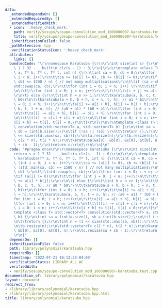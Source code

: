 ```yaml
---
data:
  _extendedDependsOn: []
  _extendedRequiredBy: []
  _extendedVerifiedWith:
  - icon: ':heavy_check_mark:'
    path: verify/yosupo/yosupo-convolution_mod_1000000007-karatsuba.test.cpp
    title: verify/yosupo/yosupo-convolution_mod_1000000007-karatsuba.test.cpp
  _isVerificationFailed: false
  _pathExtension: hpp
  _verificationStatusIcon: ':heavy_check_mark:'
  attributes:
    links: []
  bundledCode: "\r\nnamespace Karatsuba {\r\n\r\nint size(int s) {\r\n\treturn s >\
    \ 1 ? 32 - __builtin_clz(s - 1) : 0;\r\n}\r\n\r\ntemplate <class T> void karatsuba(T*\
    \ a, T* b, T* c, T* t, int n) {\r\n\tint ca = 0, cb = 0;\r\n\tfor (int i = 0;\
    \ i < n; i++)\r\n\t\tca += (a[i] != 0), cb += (b[i] != 0);\r\n\tif (std::min(ca,\
    \ cb) <= 1500 / n) { // not many multiplications\r\n\t\tif (ca > cb) \r\n\t\t\t\
    std::swap(ca, cb);\r\n\t\tfor (int i = 0; i < n; i++) \r\n\t\t\tif (a[i] != 0)\r\
    \n\t\t\t\tfor (int j = 0; j < n; j++)\r\n\t\t\t\t\tc[i + j] += a[i] * b[j];\r\n\
    \r\n\t} else {\r\n\t\tint h = n >> 1;\r\n\t\tkaratsuba(a, b, c, t, h); // a0 *\
    \ b0\r\n\t\tkaratsuba(a + h, b + h, c + n, t, h); // a1 * b1\r\n\t\tfor (int i\
    \ = 0; i < h; i++)\r\n\t\t\ta[i] += a[i + h], b[i] += b[i + h];\r\n\t\tkaratsuba(a,\
    \ b, t, t + n, h); // (a0 + a1) * (b0 + b1)\r\n\t\tfor (int i = 0; i < h; i++)\r\
    \n\t\t\ta[i] -= a[i + h], b[i] -= b[i + h];\r\n\t\tfor (int i = 0; i < n; i++)\r\
    \n\t\t\tt[i] -= c[i] + c[i + n];\r\n\t\tfor (int i = 0; i < n; i++)\r\n\t\t\t\
    c[i + h] += t[i], t[i] = 0;\r\n\t}\r\n}\r\n\r\ntemplate <class T> std::vector<T>\
    \ convolution(std::vector<T> a, std::vector<T> b) {\r\n\tint sa = (int)a.size(),\
    \ sb = (int)b.size();\r\n\tif (!sa || !sb) \r\n\t\treturn {};\r\n\tint n = (1\
    \ << size(std::max(sa, sb)));\r\n\ta.resize(n);\r\n\tb.resize(n);\r\n\tstd::vector<T>\
    \ c(2 * n), t(2 * n);\r\n\tkaratsuba(&a[0], &b[0], &c[0], &t[0], n);\r\n\tc.resize(sa\
    \ + sb - 1);\r\n\treturn c;\r\n}\r\n\r\n}\n"
  code: "#pragma once\r\n\r\nnamespace Karatsuba {\r\n\r\nint size(int s) {\r\n\t\
    return s > 1 ? 32 - __builtin_clz(s - 1) : 0;\r\n}\r\n\r\ntemplate <class T> void\
    \ karatsuba(T* a, T* b, T* c, T* t, int n) {\r\n\tint ca = 0, cb = 0;\r\n\tfor\
    \ (int i = 0; i < n; i++)\r\n\t\tca += (a[i] != 0), cb += (b[i] != 0);\r\n\tif\
    \ (std::min(ca, cb) <= 1500 / n) { // not many multiplications\r\n\t\tif (ca >\
    \ cb) \r\n\t\t\tstd::swap(ca, cb);\r\n\t\tfor (int i = 0; i < n; i++) \r\n\t\t\
    \tif (a[i] != 0)\r\n\t\t\t\tfor (int j = 0; j < n; j++)\r\n\t\t\t\t\tc[i + j]\
    \ += a[i] * b[j];\r\n\r\n\t} else {\r\n\t\tint h = n >> 1;\r\n\t\tkaratsuba(a,\
    \ b, c, t, h); // a0 * b0\r\n\t\tkaratsuba(a + h, b + h, c + n, t, h); // a1 *\
    \ b1\r\n\t\tfor (int i = 0; i < h; i++)\r\n\t\t\ta[i] += a[i + h], b[i] += b[i\
    \ + h];\r\n\t\tkaratsuba(a, b, t, t + n, h); // (a0 + a1) * (b0 + b1)\r\n\t\t\
    for (int i = 0; i < h; i++)\r\n\t\t\ta[i] -= a[i + h], b[i] -= b[i + h];\r\n\t\
    \tfor (int i = 0; i < n; i++)\r\n\t\t\tt[i] -= c[i] + c[i + n];\r\n\t\tfor (int\
    \ i = 0; i < n; i++)\r\n\t\t\tc[i + h] += t[i], t[i] = 0;\r\n\t}\r\n}\r\n\r\n\
    template <class T> std::vector<T> convolution(std::vector<T> a, std::vector<T>\
    \ b) {\r\n\tint sa = (int)a.size(), sb = (int)b.size();\r\n\tif (!sa || !sb) \r\
    \n\t\treturn {};\r\n\tint n = (1 << size(std::max(sa, sb)));\r\n\ta.resize(n);\r\
    \n\tb.resize(n);\r\n\tstd::vector<T> c(2 * n), t(2 * n);\r\n\tkaratsuba(&a[0],\
    \ &b[0], &c[0], &t[0], n);\r\n\tc.resize(sa + sb - 1);\r\n\treturn c;\r\n}\r\n\
    \r\n}"
  dependsOn: []
  isVerificationFile: false
  path: library/polynomial/karatsuba.hpp
  requiredBy: []
  timestamp: '2022-07-21 16:12:33-04:00'
  verificationStatus: LIBRARY_ALL_AC
  verifiedWith:
  - verify/yosupo/yosupo-convolution_mod_1000000007-karatsuba.test.cpp
documentation_of: library/polynomial/karatsuba.hpp
layout: document
redirect_from:
- /library/library/polynomial/karatsuba.hpp
- /library/library/polynomial/karatsuba.hpp.html
title: library/polynomial/karatsuba.hpp
---
```

